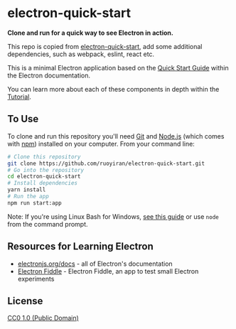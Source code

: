 # electron-quick-start

**Clone and run for a quick way to see Electron in action.**

This repo is copied from [electron-quick-start](https://github.com/electron/electron-quick-start), add some additional dependencies, such as webpack, eslint, react etc.

This is a minimal Electron application based on the [Quick Start Guide](https://electronjs.org/docs/latest/tutorial/quick-start) within the Electron documentation.

You can learn more about each of these components in depth within the [Tutorial](https://electronjs.org/docs/latest/tutorial/tutorial-prerequisites).

## To Use

To clone and run this repository you'll need [Git](https://git-scm.com) and [Node.js](https://nodejs.org/en/download/) (which comes with [npm](http://npmjs.com)) installed on your computer. From your command line:

```bash
# Clone this repository
git clone https://github.com/ruoyiran/electron-quick-start.git
# Go into the repository
cd electron-quick-start
# Install dependencies
yarn install
# Run the app
npm run start:app
```

Note: If you're using Linux Bash for Windows, [see this guide](https://www.howtogeek.com/261575/how-to-run-graphical-linux-desktop-applications-from-windows-10s-bash-shell/) or use `node` from the command prompt.

## Resources for Learning Electron

- [electronjs.org/docs](https://electronjs.org/docs) - all of Electron's documentation
- [Electron Fiddle](https://electronjs.org/fiddle) - Electron Fiddle, an app to test small Electron experiments

## License

[CC0 1.0 (Public Domain)](LICENSE.md)
